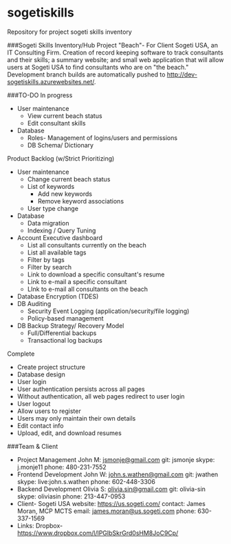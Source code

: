 sogetiskills
============
Repository for project sogeti skills inventory

###Sogeti Skills Inventory/Hub
Project "Beach"- For Client Sogeti USA, an IT Consulting Firm. Creation of record keeping software to track consultants and their skills; a summary website; and small web application that will allow users at Sogeti USA to find consultants who are on "the beach."  Development branch builds are automatically pushed to http://dev-sogetiskills.azurewebsites.net/.

###TO-DO
In progress
  * User maintenance
    * View current beach status
    * Edit consultant skills
  * Database
    * Roles- Management of logins/users and permissions
  	* DB Schema/ Dictionary

Product Backlog (w/Strict Prioritizing)
  * User maintenance
    * Change current beach status
    * List of keywords
      * Add new keywords
      * Remove keyword associations
    * User type change
  * Database
	* Data migration
	* Indexing / Query Tuning
  * Account Executive dashboard
    * List all consultants currently on the beach
    * List all available tags
    * Filter by tags
    * Filter by search
    * Link to download a specific consultant's resume
    * Link to e-mail a specific consultant
    * LInk to e-mail all consultants on the beach
  * Database Encryption (TDES)
  * DB Auditing
    * Security Event Logging (application/security/file logging)
  	* Policy-based management
  * DB Backup Strategy/ Recovery Model
    * Full/Differential backups
	* Transactional log backups

Complete
  * Create project structure
  * Database design
  * User login
  * User authentication persists across all pages
  * Without authentication, all web pages redirect to user login
  * User logout
  * Allow users to register
  * Users may only maintain their own details
  * Edit contact info
  * Upload, edit, and download resumes

###Team & Client
- Project Management
	John M: jsmonje@gmail.com 
		git: jsmonje
		skype: j.monje11
		phone: 480-231-7552
- Frontend Development
	John W: john.s.wathen@gmail.com
		git: jwathen
		skype: live:john.s.wathen
		phone: 602-448-3306
- Backend Development
	Olivia S: olivia.sin@gmail.com
		git: olivia-sin
		skype: oliviasin
		phone: 213-447-0953
- Client- Sogeti USA 
		website: https://us.sogeti.com/
		contact: James Moran, MCP MCTS
			email: james.moran@us.sogeti.com
			phone: 630-337-1569
- Links:
	Dropbox- https://www.dropbox.com/l/lPGIbSkrGrd0sHM8JoC9Cp/
